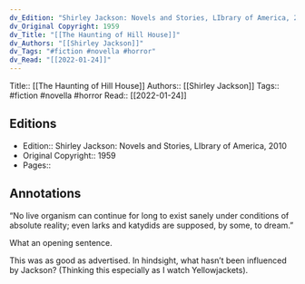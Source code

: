 ```yaml
---
dv_Edition: "Shirley Jackson: Novels and Stories, LIbrary of America, 2010"
dv_Original Copyright: 1959
dv_Title: "[[The Haunting of Hill House]]"
dv_Authors: "[[Shirley Jackson]]"
dv_Tags: "#fiction #novella #horror"
dv_Read: "[[2022-01-24]]"
---
```

Title:: [[The Haunting of Hill House]]
Authors:: [[Shirley Jackson]]
Tags:: #fiction #novella #horror 
Read:: [[2022-01-24]]

## Editions
- Edition:: Shirley Jackson: Novels and Stories, LIbrary of America, 2010
- Original Copyright:: 1959
- Pages::

## Annotations

“No live organism can continue for long to exist sanely under conditions of absolute reality; even larks and katydids are supposed, by some, to dream.”  
  
What an opening sentence.   
  
This was as good as advertised. In hindsight, what hasn’t been influenced by Jackson? (Thinking this especially as I watch Yellowjackets).